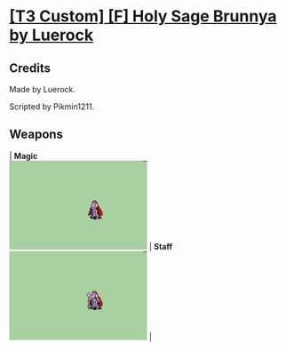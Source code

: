 # [\[T3 Custom\] \[F\] Holy Sage Brunnya by Luerock](./)
## Credits

Made by Luerock.

Scripted by Pikmin1211.

## Weapons

| <b>Magic</b><br/><img alt="Magic animation" src="./6.%20Magic/Magic.gif"/> | <b>Staff</b><br/><img alt="Staff animation" src="./7.%20Staff/Staff.gif"/> |
